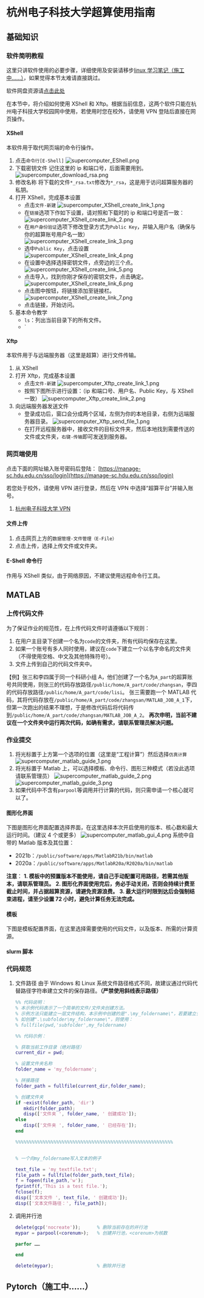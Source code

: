 # 杭州电子科技大学超算使用指南

## 基础知识

### 软件简明教程

这里只讲软件使用的必要步骤，详细使用及安装请移步[linux 学习笔记（施工中……）](https://github.com/LCQaha/My_notebook/blob/main/Linux/HanSP_notebook.md#%E8%BD%AF%E4%BB%B6%E6%96%BD%E5%B7%A5%E4%B8%AD)，如果觉得本节太难请直接跳过。

软件网盘资源请[点击此处](https://pan.baidu.com/s/14sh6Jx0jNJekzR0epgrdgQ?pwd=yxsm)

在本节中，将介绍如何使用 XShell 和 Xftp。根据当前信息，这两个软件只能在杭州电子科技大学校园网中使用，若使用时您在校外，请使用 VPN 登陆后直接在网页操作。

#### XShell

本软件用于取代网页端的命令行操作。

1. 点击`命令行[E-Shell]`
   ![supercomputer_EShell.png](./img/supercomputer_EShell.png)
2. 下载密钥文件
   记住这里的 ip 和端口号，后面需要用到。
   ![supercomputer_download_rsa.png](./img/supercomputer_download_rsa.png)
3. 修改名称
   将下载的文件`*_rsa.txt`修改为`*_rsa`，这是用于访问超算服务器的私钥。
4. 打开 XShell，完成基本设置
   - 点击`文件-新建`
     ![supercomputer_XShell_create_link_1.png](./img/supercomputer_XShell_create_link_1.png)
   - 在`链接`选项下作如下设置，请对照和下载时的 ip 和端口号是否一致：
     ![supercomputer_XShell_create_link_2.png](./img/supercomputer_XShell_create_link_2.png)
   - 在`用户身份验证`选项下修改登录方式为`Public Key`，并输入用户名（确保与你的超算账号用户名一致）
     ![supercomputer_XShell_create_link_3.png](./img/supercomputer_XShell_create_link_3.png)
   - 选中`Public Key`，点击设置
     ![supercomputer_XShell_create_link_4.png](./img/supercomputer_XShell_create_link_4.png)
   - 在设置中选择选择密钥文件，点旁边的三个点。
     ![supercomputer_XShell_create_link_5.png](./img/supercomputer_XShell_create_link_5.png)
   - 点击导入，找到你刚才保存的密钥文件，点击确定。
     ![supercomputer_XShell_create_link_6.png](./img/supercomputer_XShell_create_link_6.png)
   - 点击图中按钮，将链接添加至链接栏。
     ![supercomputer_XShell_create_link_7.png](./img/supercomputer_XShell_create_link_7.png)
   - 点击链接，开始访问。
5. 基本命令教学
   - `ls`：列出当前目录下的所有文件。
   - `

#### Xftp

本软件用于与远端服务器（这里是超算）进行文件传输。

1. 从 XShell
2. 打开 Xftp，完成基本设置
   - 点击`文件-新建`
     ![supercomputer_Xftp_create_link_1.png](./img/supercomputer_Xftp_create_link_1.png)
   - 按照下图所示进行设置：（ip 和端口号、用户名、Public Key，与 XShell 一致）
     ![supercomputer_Xftp_create_link_2.png](./img/supercomputer_Xftp_create_link_2.png)
3. 向远端服务器发送文件
   - 登录成功后，窗口会分成两个区域，左侧为你的本地目录，右侧为远端服务器目录。
     ![supercomputer_Xftp_send_file_1.png](./img/supercomputer_Xftp_send_file_1.png)
   - 在打开远程服务器中，接收文件的目标文件夹，然后本地找到需要传送的文件或文件夹，`右键-传输`即可发送到服务器。

### 网页端使用

点击下面的网址输入账号密码后登陆：
[https://manage-sc.hdu.edu.cn/sso/login](https://manage-sc.hdu.edu.cn/sso/login)

若您处于校外，请使用 VPN 进行登录，然后在 VPN 中选择“超算平台”并输入账号。

1. [杭州电子科技大学 VPN](https://vpn.hdu.edu.cn)

#### 文件上传

1. 点击网页上方的`数据管理-文件管理（E-File）`
2. 点击上传，选择上传文件或文件夹。

#### E-Shell 命令行

作用与 XShell 类似，由于网络原因，不建议使用远程命令行工具。

## MATLAB

### 上传代码文件

为了保证作业的规范性，在上传代码文件时请遵循以下规则：

1. 在用户主目录下创建一个名为`code`的文件夹，所有代码均保存在这里。
2. 如果一个账号有多人同时使用，建议在`code`下建立一个以名字命名的文件夹（不得使用空格、中文及其他特殊符号）。
3. 文件上传到自己的代码文件夹中。

【例】张三和李四属于同一个科研小组 A，他们创建了一个名为`A_part`的超算账号共同使用，则张三的代码存放路径`/public/home/A_part/code/zhangsan`，李四的代码存放路径`/public/home/A_part/code/lisi`。
张三需要跑一个 MATLAB 代码，其将代码存放在`/public/home/A_part/code/zhangsan/MATLAB_JOB_A_1`下，但第一次跑出的结果不理想，于是修改代码后将代码传到`/public/home/A_part/code/zhangsan/MATLAB_JOB_A_2`。
**再次申明，当前不建议在一个文件夹中运行两次代码，如确有需求，请联系管理员解决问题。**

### 作业提交

1. 将光标置于上方第一个选项的位置（这里是“工程计算”）然后选择`仿真计算`
   ![supercomputer_matlab_guide_1.png](./img/supercomputer_matlab_guide_1.png)
2. 将光标置于 Matlab 上，可以选择模板、命令行、图形三种模式（若没此选项请联系管理员）
   ![supercomputer_matlab_guide_2.png](./img/supercomputer_matlab_guide_2.png)
   ![supercomputer_matlab_guide_3.png](./img/supercomputer_matlab_guide_3.png)
3. 如果代码中不含有`parpool`等调用并行计算的代码，则只需申请一个核心就可以了。

#### 图形化界面

下图是图形化界面配置选择界面，在这里选择本次开启使用的版本、核心数和最大运行时间。（建议 4 个或更多）
![supercomputer_matlab_gui_4.png](./img/supercomputer_matlab_gui_4.png)
系统中自带的 Matlab 版本及其位置：

- 2021b：`/public/software/apps/MatlabR21b/bin/matlab`
- 2020a：`/public/software/apps/MatlabR20a/R2020a/bin/matlab`

**注意**：
**1. 模板中的预置版本不能使用，请自己手动配置可用路径，若需其他版本，请联系管理员。**
**2. 图形化界面使用完后，务必手动关闭，否则会持续计费至截止时间，并占据超算资源，请避免资源浪费。**
**3. 最大运行时限到达后会强制结束进程，请至少设置 72 小时，避免计算任务无法完成。**

#### 模板

下图是模板配置界面，在这里选择需要使用的代码文件，以及版本、所需的计算资源。

#### slurm 脚本

### 代码规范

1. 文件路径
   由于 Windows 和 Linux 系统文件路径格式不同，故建议通过代码代替路径字符串建立文件的保存路径。**（严禁使用斜线表示路径）**

   ```matlab
   %% 代码说明：
   % 本示例代码表示了一个简单的文件/文件夹创建方法。
   % 示例方法只能建立一层文件结构，本示例中创建的是".\my_foldername\"，若要建立多层，则需在fullfile()中添加更多的字符串。
   % 如创建".\subfolder\my_foldername\"，则使用：
   % fullfile(pwd,'subfolder',my_foldername)

   %% 代码示例：

   % 获取当前工作目录（绝对路径）
   current_dir = pwd;

   % 设置文件夹名称
   folder_name = 'my_foldername';

   % 拼接路径
   folder_path = fullfile(current_dir,folder_name);

   % 创建文件夹
   if ~exist(folder_path, 'dir')
      mkdir(folder_path);
      disp(['文件夹 ', folder_name, ' 创建成功']);
   else
      disp(['文件夹 ', folder_name, ' 已经存在']);
   end

   %%%%%%%%%%%%%%%%%%%%%%%%%%%%%%%%%%%%%%%%%%%%%%%%%%%%%%%%%%


   % 一个向my_foldername写入文本的例子

   text_file = 'my_textfile.txt';
   file_path = fullfile(folder_path,text_file);
   f = fopen(file_path,'w');
   fprintf(f,'This is a test file.');
   fclose(f);
   disp(['文本文件 ', text_file, ' 创建成功']);
   disp(['文本文件路径：', file_path]);

   ```

2. 调用并行池

   ```matlab
   delete(gcp('nocreate'));      % 删除当前存在的并行池
   mypar = parpool(<corenum>);   % 创建并行池，<corenum>为核数

   parfor ……

   end

   delete(mypar);                % 删除并行池

   ```

## Pytorch（施工中……）
